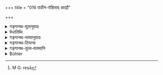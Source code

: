 +++
title = "016 पाठीन-रोहिताव् आद्यौ"

+++

<details><summary>गङ्गानथ-मूलानुवादः</summary>

The ‘Pāṭhīna’ and the ‘Rohita’ are fit to be eaten when used as offerings to gods or Pitṛs; the ‘Rājīva’, the ‘Siṃhatuṇḍa’ and the ‘Saśalka,’ (one may eaṭ) on all occasions—(16)
</details>

<details><summary>मेधातिथिः</summary>

[^४३]:
     M G: rājīvān siṃhatuṇḍāṃś ca saśalkāṃś

**पाठीनरोहितौ** मत्स्यजातिविशेषौ तयोर् हव्यकव्यनियोगेन श्राद्धादौ भक्ष्यताभ्यनुज्ञायते, नान्वाहिके भोजने । **राजीवसिंहतुण्डसशल्कानां सर्वशः** हव्यकव्याभ्याम् अन्यत्राप्य् अनिवृत्तिर् भोजने । **राजीवाः** पद्मवर्णाः कैश्चिद् इष्यन्ते । अपरैस् तु राजयो रेखा[^४४] येषां सन्ति । **सिंहतुण्डाह्** सिंहकृतिमुखाः । **सशल्काः** शकलिनः ॥ ५.१६ ॥


[^४४]:
     M G: reṣā
</details>

<details><summary>गङ्गानथ-भाष्यानुवादः</summary>

‘*Pāṭhīna*’ and ‘*Rohita*’—two particulars kinds of fish-having been mentioned as fit to be offered to Gods and to Pitṛs, the eating of these is permitted on the occasion of the performance of *Śrāddha* and other rites; and not in the course of ordinary daily food. As for the
*Rājīva*, the ‘*Siṃhatuṇḍa*’ and the ‘*Saśalka*’ fish on the other hand,
these are to be eaten ‘*on all occasions*’; *i.e*. they may be eaten also on occasions other than the offerings to Gods and to Pitṛs.

‘*Rājīva*’ some people regard this as standing for lotus-coloured fish. Others explain it as standing for those fish that are marked by lines.

‘*Siṃhatuṇḍa*,’—those having a lion-like face.

‘*Saśalka*’—is the same as the fish called ‘*Shakalin*.’—(16).
</details>

<details><summary>गङ्गानथ-टिप्पन्यः</summary>

Medhātithi and Govindarāja explain the meaning to be that “The Pāṭhīna and the Rohita are to be eaten only when offered to the gods or Pitṛs, and not ordinarily, while those enumerated in the second half are to be eaten ‘*sarvasaḥ*’ at all times.”—Kullūka objects to this explanation on the following grounds:—There is no authority for the view that the two kinds of fish are to be offered at Śrāddhas, eaten only by the person invited at it, not by the performer of the Śrāddha or other persons, while the other kinds are to be eaten by others also;—in fact all other authorities have placed all those mentioned here on the same footing. Kullūka’s own explanation is as follows:—‘The *Pāṭhīna* and the *Rohita* should be eaten, *as also* the *Rājīva* and the rest’;—and the phrase ‘*niyuktau havyakavyoḥ*’ he takes as standing by itself, in the sense that ‘all things that are forbidden may be eaten, when one is threatened with starvation, after they have been offered to the gods and Pitṛs.’

This verse is quoted in *Mitākṣarā* (on 1.178), which goes one farther than Medhātithi, and adds that those enumerated in the second line also are to be eaten only when offered at Śrāddhas and sacrifices;—and in
*Vīramitrodaya* (Āhnika, p. 547), which adds the following
notes:—‘*ādyau*’ means ‘are to be eaten’—when they are ‘*niyuktau*’—*i.e*., used for the purpose of *Śrāddha* and other offerings;—‘*Pāṭhīna*’ is that which is also called ‘*Chandraka*,’ ‘*Rājīva*’ is red-coloured, ‘*Siṃhatuṇḍa*,’ is that which has its mouth like the lion’s, ‘*Saśalka*’ are fish covered with shell-like skin.

It is quoted in *Smṛtattva* (p. 449);—in *Hemādri* (Śrāddha, p. 577);—and in *Smṛtisāroddhāra* (p. 300), which explains ‘*niyuktau*,’ as employed for Śrāddha and other purposes, and ‘*ādyau*’ as ‘may be eaten,’ ‘*rājīva*’ as red-coloured.
</details>

<details><summary>गङ्गानथ-तुल्य-वाक्यानि</summary>

**(verses 5.15-16)  
**

See Comparative notes for [Verse 5.15].
</details>

<details><summary>Bühler</summary>

016	(But the fish called) Pathina and (that called) Rohita may be eaten, if used for offerings to the gods or to the manes; (one may eat) likewise Ragivas, Simhatundas, and Sasalkas on all (occasions).
</details>
